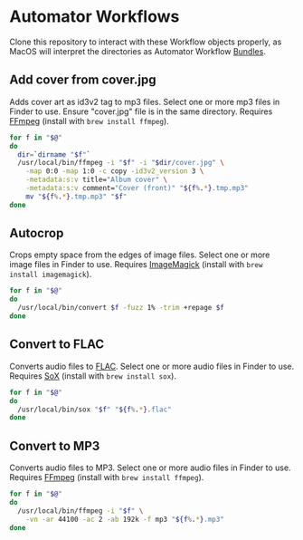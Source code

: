 # Automator Workflows
Clone this repository to interact with these Workflow objects properly, as MacOS will interpret the directories as Automator Workflow [Bundles](https://en.wikipedia.org/wiki/Bundle_(macOS)).

## Add cover from cover.jpg
Adds cover art as id3v2 tag to mp3 files. Select one or more mp3 files in Finder to use. Ensure "cover.jpg" file is in the same directory. Requires [FFmpeg](https://www.ffmpeg.org/) (install with `brew install ffmpeg`).
```bash
for f in "$@"
do 
  dir=`dirname "$f"`
  /usr/local/bin/ffmpeg -i "$f" -i "$dir/cover.jpg" \
    -map 0:0 -map 1:0 -c copy -id3v2_version 3 \
    -metadata:s:v title="Album cover" \
    -metadata:s:v comment="Cover (front)" "${f%.*}.tmp.mp3"
    mv "${f%.*}.tmp.mp3" "$f"
done
```

## Autocrop
Crops empty space from the edges of image files. Select one or more image files in Finder to use. Requires [ImageMagick](https://www.imagemagick.org/) (install with `brew install imagemagick`).
```bash
for f in "$@"
do
  /usr/local/bin/convert $f -fuzz 1% -trim +repage $f
done
```

## Convert to FLAC
Converts audio files to [FLAC](https://en.wikipedia.org/wiki/FLAC). Select one or more audio files in Finder to use. Requires [SoX](http://sox.sourceforge.net/sox.html) (install with `brew install sox`).
```bash
for f in "$@"
do
  /usr/local/bin/sox "$f" "${f%.*}.flac"
done
```

## Convert to MP3
Converts audio files to MP3. Select one or more audio files in Finder to use. Requires [FFmpeg](https://www.ffmpeg.org/) (install with `brew install ffmpeg`).

```bash
for f in "$@"
do
  /usr/local/bin/ffmpeg -i "$f" \
    -vn -ar 44100 -ac 2 -ab 192k -f mp3 "${f%.*}.mp3"
done
```